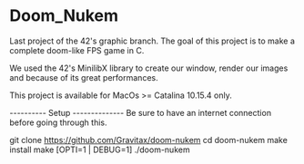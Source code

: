 # Doom_Nukem

Last project of the 42's graphic branch.
The goal of this project is to make a complete doom-like FPS game in C.

We used the 42's MinilibX library to create our window,
render our images and because of its great performances.

This project is available for MacOs >= Catalina 10.15.4 only.

---------- Setup --------------
Be sure to have an internet connection before going through this.

git clone https://github.com/Gravitax/doom-nukem
cd doom-nukem
make install
make [OPTI=1 | DEBUG=1]
./doom-nukem
